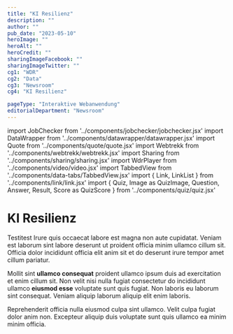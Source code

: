 ```yaml
---
title: "KI Resilienz"
description: ""
author: ""
pub_date: "2023-05-10"
heroImage: ""
heroAlt: ""
heroCredit: ""
sharingImageFacebook: ""
sharingImageTwitter: ""
cg1: "WDR"
cg2: "Data"
cg3: "Newsroom"
cg4: "KI Resilienz"

pageType: "Interaktive Webanwendung"
editorialDepartment: "Newsroom"
---
```


import JobChecker from '../components/jobchecker/jobchecker.jsx'
import DataWrapper from '../components/datawrapper/datawrapper.jsx'
import Quote from '../components/quote/quote.jsx'
import Webtrekk from '../components/webtrekk/webtrekk.jsx'
import Sharing from '../components/sharing/sharing.jsx'
import WdrPlayer from '../components/video/video.jsx'
import TabbedView from '../components/data-tabs/TabbedView.jsx'
import { Link, LinkList } from '../components/link/link.jsx'
import { Quiz, Image as QuizImage, Question, Answer, Result, Score as QuizScore } from '../components/quiz/quiz.jsx'

# KI Resilienz
Testitest Irure quis occaecat labore est magna non aute cupidatat. Veniam est laborum sint labore deserunt ut proident officia minim ullamco cillum sit. Officia dolor incididunt officia elit anim sit et do deserunt irure tempor amet cillum pariatur.

<JobChecker>

Mollit sint **ullamco consequat** proident ullamco ipsum duis ad exercitation et enim cillum sit. Non velit nisi nulla fugiat consectetur do incididunt ullamco **eiusmod esse** voluptate sunt quis fugiat. Non laboris eu laborum sint consequat. Veniam aliquip laborum aliquip elit enim laboris.

</JobChecker>

Reprehenderit officia nulla eiusmod culpa sint ullamco. Velit culpa fugiat dolor anim non. Excepteur aliquip duis voluptate sunt quis ullamco ea minim minim officia.

<Sharing twitter facebook mail whatsapp telegram reddit xing linkedin />
